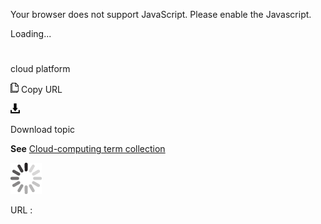 Your browser does not support JavaScript. Please enable the Javascript.

Loading...

# 

cloud platform

![Copy URL](media/cloud-platform/Copy.png)
Copy URL

![Download](media/cloud-platform/Download.png)

Download topic

**See** [Cloud-computing term collection](https://worldready.cloudapp.net/Styleguide/Read?id=2700&topicid=28841)

![In progress](media/cloud-platform/activity-large.gif)

URL :
